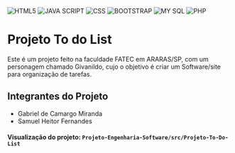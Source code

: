 ![HTML5](https://img.shields.io/badge/HTML5-E34F26?style=flat&logo=html5&logoColor=white)
![JAVA SCRIPT](https://img.shields.io/badge/JavaScript-F7DF1E?style=flat&logo=javascript&logoColor=black)
![CSS](https://img.shields.io/badge/CSS-563d7c?&style=flat&logo=css3&logoColor=white)
![BOOTSTRAP](	https://img.shields.io/badge/Bootstrap-7952B3?style=flat&logo=bootstrap&logoColor=white)
![MY SQL](https://img.shields.io/badge/MySQL-4479A1?style=flat&logo=mysql&logoColor=white)
![PHP](https://img.shields.io/badge/PHP-777BB4?style=flat&logo=php&logoColor=white)

# Projeto To do List


Este é um projeto feito na faculdade FATEC em ARARAS/SP, com um personagem chamado Givanildo, cujo o objetivo é criar um Software/site para organização de tarefas.

<h2>Integrantes do Projeto</h2>

<ul>
  <li>Gabriel de Camargo Miranda</li>
  <li>Samuel Heitor Fernandes</li>
</ul>


  #### Visualização do projeto: `Projeto-Engenharia-Software/src/Projeto-To-Do-List`
